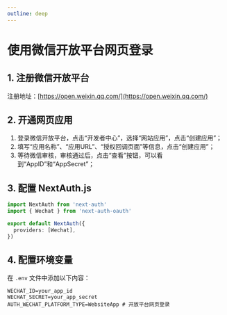 ```yaml
---
outline: deep
---
```


# 使用微信开放平台网页登录

## 1. 注册微信开放平台

注册地址：[https://open.weixin.qq.com/](https://open.weixin.qq.com/)

## 2. 开通网页应用

1. 登录微信开放平台，点击“开发者中心”，选择“网站应用”，点击“创建应用”；
2. 填写“应用名称”、“应用URL”、“授权回调页面”等信息，点击“创建应用”；
3. 等待微信审核，审核通过后，点击“查看”按钮，可以看到“AppID”和“AppSecret”；

## 3. 配置 NextAuth.js

```typescript
import NextAuth from 'next-auth'
import { Wechat } from 'next-auth-oauth'

export default NextAuth({
  providers: [Wechat],
})
```

## 4. 配置环境变量

在 `.env` 文件中添加以下内容：

```
WECHAT_ID=your_app_id
WECHAT_SECRET=your_app_secret
AUTH_WECHAT_PLATFORM_TYPE=WebsiteApp # 开放平台网页登录

```
